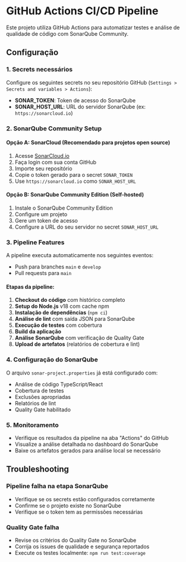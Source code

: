 # GitHub Actions CI/CD Pipeline

Este projeto utiliza GitHub Actions para automatizar testes e análise de qualidade de código com SonarQube Community.

## Configuração

### 1. Secrets necessários

Configure os seguintes secrets no seu repositório GitHub (`Settings > Secrets and variables > Actions`):

- **SONAR_TOKEN**: Token de acesso do SonarQube
- **SONAR_HOST_URL**: URL do servidor SonarQube (ex: `https://sonarcloud.io`)

### 2. SonarQube Community Setup

#### Opção A: SonarCloud (Recomendado para projetos open source)
1. Acesse [SonarCloud.io](https://sonarcloud.io)
2. Faça login com sua conta GitHub
3. Importe seu repositório
4. Copie o token gerado para o secret `SONAR_TOKEN`
5. Use `https://sonarcloud.io` como `SONAR_HOST_URL`

#### Opção B: SonarQube Community Edition (Self-hosted)
1. Instale o SonarQube Community Edition
2. Configure um projeto
3. Gere um token de acesso
4. Configure a URL do seu servidor no secret `SONAR_HOST_URL`

### 3. Pipeline Features

A pipeline executa automaticamente nos seguintes eventos:
- Push para branches `main` e `develop`
- Pull requests para `main`

#### Etapas da pipeline:
1. **Checkout do código** com histórico completo
2. **Setup do Node.js** v18 com cache npm
3. **Instalação de dependências** (`npm ci`)
4. **Análise de lint** com saída JSON para SonarQube
5. **Execução de testes** com cobertura
6. **Build da aplicação**
7. **Análise SonarQube** com verificação de Quality Gate
8. **Upload de artefatos** (relatórios de cobertura e lint)

### 4. Configuração do SonarQube

O arquivo `sonar-project.properties` já está configurado com:
- Análise de código TypeScript/React
- Cobertura de testes
- Exclusões apropriadas
- Relatórios de lint
- Quality Gate habilitado

### 5. Monitoramento

- Verifique os resultados da pipeline na aba "Actions" do GitHub
- Visualize a análise detalhada no dashboard do SonarQube
- Baixe os artefatos gerados para análise local se necessário

## Troubleshooting

### Pipeline falha na etapa SonarQube
- Verifique se os secrets estão configurados corretamente
- Confirme se o projeto existe no SonarQube
- Verifique se o token tem as permissões necessárias

### Quality Gate falha
- Revise os critérios do Quality Gate no SonarQube
- Corrija os issues de qualidade e segurança reportados
- Execute os testes localmente: `npm run test:coverage`